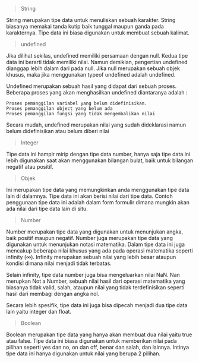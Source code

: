 >String

String merupakan tipe data untuk menuliskan sebuah karakter. String biasanya memakai tanda kutip baik tunggal maupun ganda pada karakternya. Tipe data ini biasa digunakan untuk membuat sebuah kalimat.

>undefined

Jika dilihat sekilas, undefined memiliki persamaan dengan null. Kedua tipe data ini berarti tidak memiliki nilai. Namun demikian, pengertian undefined dianggap lebih dalam dari pada null. Jika null merupakan sebuah objek khusus, maka jika menggunakan typeof undefined adalah undefined.

Undefined merupakan sebuah hasil yang didapat dari sebuah proses. Beberapa proses yang akan menghasilkan undefined diantaranya adalah :

    Proses pemanggilan variabel yang belum didefinisikan.
    Proses pemanggilan object yang belum ada
    Proses pemanggilan fungsi yang tidak mengembalikan nilai

Secara mudah, undefined merupakan nilai yang sudah dideklarasi namun belum didefinisikan atau belum diberi nilai

>Integer

Tipe data ini hampir mirip dengan tipe data number, hanya saja tipe data ini lebih digunakan saat akan menggunakan bilangan bulat, baik untuk bilangan negatif atau positif.

>Objek

Ini merupakan tipe data yang memungkinkan anda menggunakan tipe data lain di dalamnya. Tipe data ini akan berisi nilai dari tipe data. Contoh penggunaan tipe data ini adalah dalam form formulir dimana mungkin akan ada nilai dari tipe data lain di situ.

>Number

Number merupakan tipe data yang digunakan untuk menunjukan angka, baik positif maupun negatif. Number juga merupakan tipe data yang digunakan untuk menunjukan notasi matematika. Dalam tipe data ini juga mencakup beberapa nilai khusus yang ada pada operasi matematika seperti infinity (∞). Infinity merupakan sebuah nilai yang lebih besar ataupun kondisi dimana nilai menjadi tidak terbatas.

Selain infinity, tipe data number juga bisa mengeluarkan nilai NaN. Nan merupkan Not a Number, sebuah nilai hasil dari operasi matematika yang biasanya tidak valid, salah, ataupun nilai yang tidak terdefinisikan seperti hasil dari membagi dengan angka nol.

Secara lebih spesifik, tipe data ini juga bisa dipecah menjadi dua tipe data lain yaitu integer dan float.

>Boolean

Boolean merupakan tipe data yang hanya akan membuat dua nilai yaitu true atau false. Tipe data ini biasa digunakan untuk memberikan nilai pada pilihan seperti yes dan no, on dan off, benar dan salah, dan lainnya. Intinya tipe data ini hanya digunakan untuk nilai yang berupa 2 pilihan.